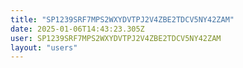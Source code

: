 ```yaml
---
title: "SP1239SRF7MPS2WXYDVTPJ2V4ZBE2TDCV5NY42ZAM"
date: 2025-01-06T14:43:23.305Z
user: SP1239SRF7MPS2WXYDVTPJ2V4ZBE2TDCV5NY42ZAM
layout: "users"
---
```

    